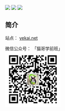 ![](https://img.shields.io/badge/有理想-+1-brightgreen.svg)
![](https://img.shields.io/badge/爱学习-+1-brightgreen.svg)
![](https://img.shields.io/badge/实力派-+1-brightgreen.svg)

## 简介

站点： [yekai.net](http://yekai.net)

微信公众号： 「猫哥学前班」   
![](img/imgxqb.jpg)

